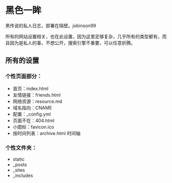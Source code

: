 黑色一眸
===========

黑传说的私人日志，部署在隔壁。jobinson99


所有的网站设置相关，也在此设置，因为这里足够复杂，几乎所有的类型都有，而且因为是私人的事，不想公开，搜索引擎不重要，可以任意折腾。

## 所有的设置 ##

### 个性页面部分： ###

+ 首页：index.html
+ 友情链接：friends.html
+ 网络资源：resource.md
+ 域名指向：CNAME
+ 配置：_config.yml
+ 页面不在：404.html
+ 小图标：favicon.ico
+ 按时间列表：archive.html 时间轴

### 个性文件夹： ###

+ static
+ _posts
+ _sites
+ _includes


